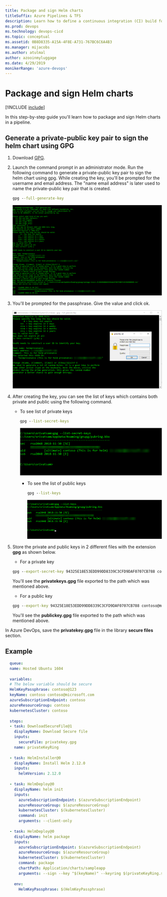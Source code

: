 ```yaml
---
title: Package and sign Helm charts
titleSuffix: Azure Pipelines & TFS
description: Learn how to define a continuous integration (CI) build for your GitHub repository using Azure Pipelines
ms.prod: devops
ms.technology: devops-cicd
ms.topic: conceptual
ms.assetid: 0B8D8335-A15A-4F8E-A731-767BC6C6A4B3
ms.manager: mijacobs
ms.author: atulmal
author: azooinmyluggage
ms.date: 4/29/2019
monikerRange: 'azure-devops'
---
```


# Package and sign Helm charts

[!INCLUDE [include](../_shared/version-team-services.md)]

In this step-by-step guide you'll learn how to package and sign Helm charts in a pipeline.

## Generate a private-public key pair to sign the helm chart using GPG

1. Download [GPG](https://www.gnupg.org/download/index.html).

2. Launch the command prompt in an administrator mode. Run the following command to generate a private-public key pair to sign the helm chart using gpg. While creating the key, you'll be prompted for the username and email address. The "name email address" is later used to name the private-public key pair that is created.

   ```cmd
   gpg --full-generate-key
   ```
   
   ![Generate Key](_img/helm-provenance/generate-key.png)

3. You'll be prompted for the passphrase. Give the value and click ok.

   ![Passphrase](_img/helm-provenance/passphrase.png)

4. After creating the key, you can see the list of keys which contains both private and public using the following command.

   - To see list of private keys

     ```cmd
     gpg --list-secret-keys
     ```

     ![Private Keys](_img/helm-provenance/privatekeys.png)

     - To see the list of public keys

       ```cmd
       gpg --list-keys
       ```

       ![Public Keys](_img/helm-provenance/publickeys.png)

5. Store the private and public keys in 2 different files with the extension **gpg** as shown below.

   * For a private key

   ```cmd
   gpg --export-secret-key 94325E18E53EDD99DD8339C3CFD9DAF0707CB788 contoso@microsoft.com > C:/somepath/privatekeys.gpg
   ```

   You'll see the **privatekeys.gpg** file exported to the path which was mentioned above.

   * For a public key

   ```cmd
   gpg --export-key 94325E18E53EDD99DD8339C3CFD9DAF0707CB788 contoso@microsoft.com > C:/somepath/publickey.gpg
   ```

   You'll see the **publickey.gpg** file exported to the path which was mentioned above.

In Azure DevOps, save the **privatekey.gpg** file in the library **secure files** section.

## Example

```YAML
  queue:
  name: Hosted Ubuntu 1604

  variables:
  # The below variable should be secure
  HelmKeyPassphrase: contoso@123
  keyName: contoso contoso@microsoft.com
  azureSubscriptionEndpoint: contoso
  azureResourceGroup: contoso
  kubernetesCluster: contoso

  steps:
  - task: DownloadSecureFile@1
    displayName: Download Secure file
    inputs:
      secureFile: privatekey.gpg
    name: privateKeyRing

  - task: HelmInstaller@0
    displayName: Install Helm 2.12.0
    inputs:
      helmVersion: 2.12.0

  - task: HelmDeploy@0
    displayName: helm init
    inputs:
      azureSubscriptionEndpoint: $(azureSubscriptionEndpoint)
      azureResourceGroup: $(azureResourceGroup)
      kubernetesCluster: $(kubernetesCluster)
      command: init
      arguments: --client-only

  - task: HelmDeploy@0
    displayName: helm package
    inputs:
      azureSubscriptionEndpoint: $(azureSubscriptionEndpoint)
      azureResourceGroup: $(azureResourceGroup)
      kubernetesCluster: $(kubernetesCluster)
      command: package
      chartPath: Application/charts/sampleapp
      arguments: --sign --key "$(keyName)" --keyring $(privateKeyRing.secureFilePath)

    env:
      HelmKeyPassphrase: $(HelmKeyPassphrase)
```